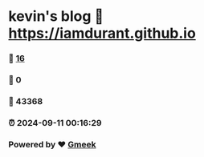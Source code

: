 # kevin's blog :link: https://iamdurant.github.io 
### :page_facing_up: [16](https://iamdurant.github.io/tag.html) 
### :speech_balloon: 0 
### :hibiscus: 43368 
### :alarm_clock: 2024-09-11 00:16:29 
### Powered by :heart: [Gmeek](https://github.com/Meekdai/Gmeek)
